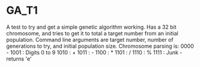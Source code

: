 # GA_T1

A test to try and get a simple genetic algorithm working. Has a 32 bit chromosome, and tries to get it to total a target number from an initial population.
Command line arguments are target number, number of generations to try, and initial population size.
Chromosome parsing is:
0000 - 1001 : Digits 0 to 9
1010 : +
1011 : -
1100 : *
1101 : /
1110 : %
1111 : Junk - returns 'e'
